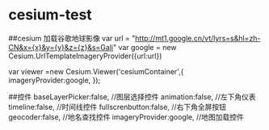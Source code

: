 # cesium-test

##cesium
  加载谷歌地球影像
  var url = "http://mt1.google.cn/vt/lyrs=s&hl=zh-CN&x={x}&y={y}&z={z}&s=Gali"
  var google = new Cesium.UrlTemplateImageryProvider({url:url})
  
  var viewer =new Cesium.Viewer('cesiumContainer',{            imageryProvider:google,        });
  
  
##控件
  baseLayerPicker:false,    //图层选择控件
  animation:false,          //左下角仪表
  timeline:false,           //时间线控件
  fullscrenbutton:false,    //右下角全屏按钮
  geocoder:false,           //地名查找控件
  imageryProvider:google,   //地图加载控件
  
